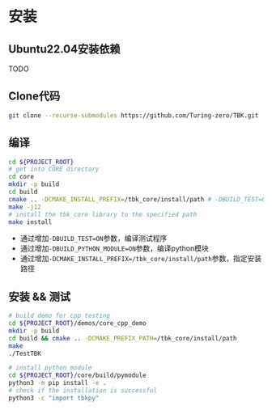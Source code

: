# 安装

## Ubuntu22.04安装依赖

TODO

## Clone代码
```bash
git clone --recurse-submodules https://github.com/Turing-zero/TBK.git
```

## 编译
```bash
cd ${PROJECT_ROOT}
# get into CORE directory
cd core
mkdir -p build
cd build
cmake .. -DCMAKE_INSTALL_PREFIX=/tbk_core/install/path # -DBUILD_TEST=ON -DBUILD_PYTHON_MODULE=ON 
make -j12
# install the tbk_core library to the specified path
make install
```

* 通过增加`-DBUILD_TEST=ON`参数，编译测试程序
* 通过增加`-DBUILD_PYTHON_MODULE=ON`参数，编译python模块
* 通过增加`-DCMAKE_INSTALL_PREFIX=/tbk_core/install/path`参数，指定安装路径

## 安装 && 测试
```bash
# build demo for cpp testing
cd ${PROJECT_ROOT}/demos/core_cpp_demo
mkdir -p build
cd build && cmake .. -DCMAKE_PREFIX_PATH=/tbk_core/install/path
make
./TestTBK

# install python module
cd ${PROJECT_ROOT}/core/build/pymodule
python3 -m pip install -e .
# check if the installation is successful
python3 -c "import tbkpy"
```
